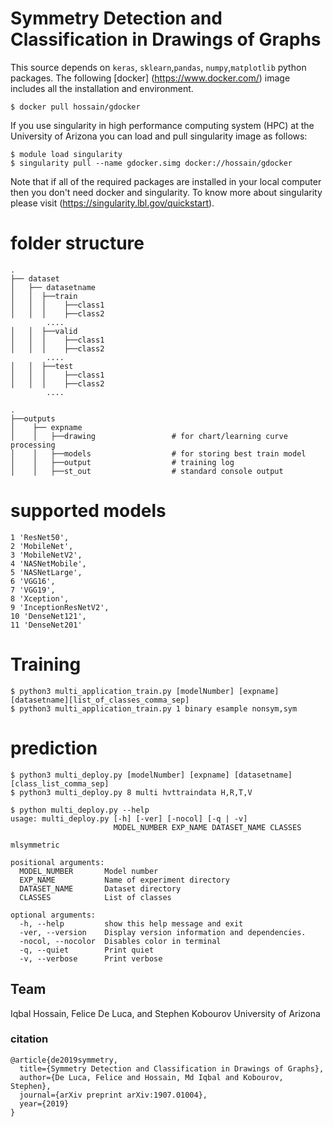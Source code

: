 # Symmetry Detection and Classification in Drawings of Graphs

This source depends on  `keras`, `sklearn`,`pandas`, `numpy`,`matplotlib` python packages. The following [docker] (https://www.docker.com/) image includes all the installation and environment. 

```console
$ docker pull hossain/gdocker
```

If you use singularity in high performance computing system (HPC) at the University of Arizona you can load and pull singularity image as follows:

```shell
$ module load singularity
$ singularity pull --name gdocker.simg docker://hossain/gdocker
```
Note that if all of the required packages are installed in your local computer then you don't need docker and singularity. To know more about singularity please visit (https://singularity.lbl.gov/quickstart).
# folder structure 
 
    .
    ├── dataset
    │   ├── datasetname 
    │   │  ├──train
    │   │  │    ├──class1
    │   │  │    ├──class2
    		....
    │   │  ├──valid
    │   │  │    ├──class1
    │   │  │    ├──class2
    		....
    │   │  ├──test
    │   │  │    ├──class1
    │   │  │    ├──class2
    		....            

    .
    ├──outputs
    │    ├── expname 
    │    │   ├──drawing                 # for chart/learning curve processing
    │    │   ├──models                  # for storing best train model
    │    │   ├──output                  # training log
    │    │   ├──st_out                  # standard console output



# supported models 
```console
1 'ResNet50', 
2 'MobileNet', 
3 'MobileNetV2', 
4 'NASNetMobile',
5 'NASNetLarge', 
6 'VGG16', 
7 'VGG19', 
8 'Xception', 
9 'InceptionResNetV2', 
10 'DenseNet121',
11 'DenseNet201'
```

# Training 

```console
$ python3 multi_application_train.py [modelNumber] [expname] [datasetname][list_of_classes_comma_sep] 
$ python3 multi_application_train.py 1 binary esample nonsym,sym

```

# prediction 
 
```console
$ python3 multi_deploy.py [modelNumber] [expname] [datasetname] [class_list_comma_sep] 
$ python3 multi_deploy.py 8 multi hvttraindata H,R,T,V

```
```console
$ python multi_deploy.py --help
usage: multi_deploy.py [-h] [-ver] [-nocol] [-q | -v]
                       MODEL_NUMBER EXP_NAME DATASET_NAME CLASSES

mlsymmetric

positional arguments:
  MODEL_NUMBER       Model number
  EXP_NAME           Name of experiment directory
  DATASET_NAME       Dataset directory
  CLASSES            List of classes

optional arguments:
  -h, --help         show this help message and exit
  -ver, --version    Display version information and dependencies.
  -nocol, --nocolor  Disables color in terminal
  -q, --quiet        Print quiet
  -v, --verbose      Print verbose
```

## Team
Iqbal Hossain, 
Felice De Luca, and 
Stephen Kobourov
University of Arizona


### citation 
```
@article{de2019symmetry,
  title={Symmetry Detection and Classification in Drawings of Graphs},
  author={De Luca, Felice and Hossain, Md Iqbal and Kobourov, Stephen},
  journal={arXiv preprint arXiv:1907.01004},
  year={2019}
}
```
